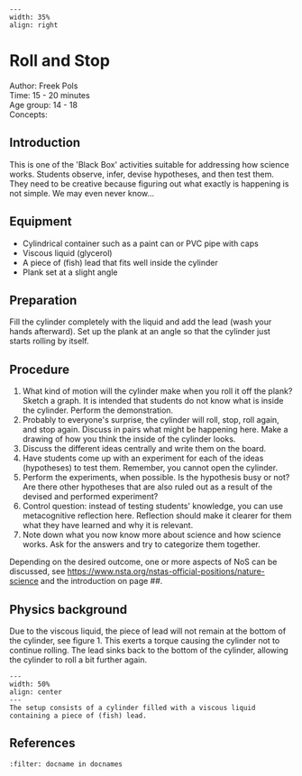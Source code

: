 
```{figure} ../../figures/busy.png
---
width: 35%
align: right
```


# Roll and Stop

Author: Freek Pols    \
Time:	  15 - 20 minutes	\
Age group:	14 - 18\
Concepts:	

## Introduction
This is one of the 'Black Box' activities suitable for addressing how science works. Students observe, infer, devise hypotheses, and then test them. They need to be creative because figuring out what exactly is happening is not simple. We may even never know...

## Equipment
* Cylindrical container such as a paint can or PVC pipe with caps
* Viscous liquid (glycerol)
* A piece of (fish) lead that fits well inside the cylinder
* Plank set at a slight angle

## Preparation
Fill the cylinder completely with the liquid and add the lead (wash your hands afterward). Set up the plank at an angle so that the cylinder just starts rolling by itself.

## Procedure
1. What kind of motion will the cylinder make when you roll it off the plank? Sketch a graph. It is intended that students do not know what is inside the cylinder. Perform the demonstration.
2. Probably to everyone's surprise, the cylinder will roll, stop, roll again, and stop again. Discuss in pairs what might be happening here. Make a drawing of how you think the inside of the cylinder looks.
3. Discuss the different ideas centrally and write them on the board.
4. Have students come up with an experiment for each of the ideas (hypotheses) to test them. Remember, you cannot open the cylinder.
5. Perform the experiments, when possible. Is the hypothesis busy or not? Are there other hypotheses that are also ruled out as a result of the devised and performed experiment?
6. Control question: instead of testing students' knowledge, you can use metacognitive reflection here. Reflection should make it clearer for them what they have learned and why it is relevant.
7. Note down what you now know more about science and how science works. Ask for the answers and try to categorize them together.


Depending on the desired outcome, one or more aspects of NoS can be discussed, see https://www.nsta.org/nstas-official-positions/nature-science and the introduction on page ##.


## Physics background
Due to the viscous liquid, the piece of lead will not remain at the bottom of the cylinder, see figure 1. This exerts a torque causing the cylinder not to continue rolling. The lead sinks back to the bottom of the cylinder, allowing the cylinder to roll a bit further again.

```{figure} demo72_figure1.jpg
---
width: 50%
align: center
---
The setup consists of a cylinder filled with a viscous liquid containing a piece of (fish) lead.
```

## References
```{bibliography}
:filter: docname in docnames
```